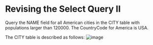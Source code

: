 <h1> Revising the Select Query II </h1>

Query the NAME field for all American cities in the CITY table with populations larger than 120000. The CountryCode for America is USA.

The CITY table is described as follows:
![image](https://github.com/Jaga0001/SQL/assets/144882407/cb782c08-a508-4ef5-ba1d-f413c7e78316)
